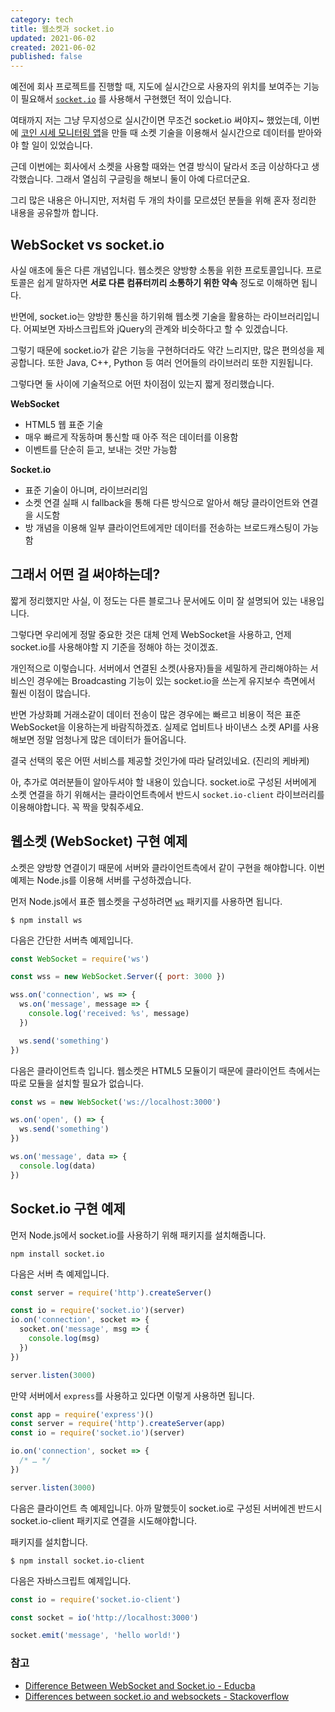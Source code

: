 ```yaml
---
category: tech
title: 웹소켓과 socket.io
updated: 2021-06-02
created: 2021-06-02
published: false
---
```


예전에 회사 프로젝트를 진행할 때, 지도에 실시간으로 사용자의 위치를 보여주는 기능이 필요해서 [`socket.io`](https://socket.io) 를 사용해서 구현했던 적이 있습니다.

여태까지 저는 그냥 무지성으로 실시간이면 무조건 socket.io 써야지~ 했었는데, 이번에 [코인 시세 모니터링 앱](/cryptocurrency-price-in-a-second)을 만들 때 소켓 기술을 이용해서 실시간으로 데이터를 받아와야 할 일이 있었습니다.

<!--more-->

근데 이번에는 회사에서 소켓을 사용할 때와는 연결 방식이 달라서 조금 이상하다고 생각했습니다. 그래서 열심히 구글링을 해보니 둘이 아예 다르더군요.

그리 많은 내용은 아니지만, 저처럼 두 개의 차이를 모르셨던 분들을 위해 혼자 정리한 내용을 공유할까 합니다.

## WebSocket vs socket.io

사실 애초에 둘은 다른 개념입니다. 웹소켓은 양방향 소통을 위한 프로토콜입니다. 프로토콜은 쉽게 말하자면 **서로 다른 컴퓨터끼리 소통하기 위한 약속** 정도로 이해하면 됩니다.

반면에, socket.io는 양방햔 통신을 하기위해 웹소켓 기술을 활용하는 라이브러리입니다. 어찌보면 자바스크립트와 jQuery의 관계와 비슷하다고 할 수 있겠습니다.

그렇기 때문에 socket.io가 같은 기능을 구현하더라도 약간 느리지만, 많은 편의성을 제공합니다. 또한 Java, C++, Python 등 여러 언어들의 라이브러리 또한 지원됩니다.

그렇다면 둘 사이에 기술적으로 어떤 차이점이 있는지 짧게 정리했습니다.

**WebSocket**

- HTML5 웹 표준 기술
- 매우 빠르게 작동하며 통신할 때 아주 적은 데이터를 이용함
- 이벤트를 단순히 듣고, 보내는 것만 가능함

**Socket.io**

- 표준 기술이 아니며, 라이브러리임
- 소켓 연결 실패 시 fallback을 통해 다른 방식으로 알아서 해당 클라이언트와 연결을 시도함
- 방 개념을 이용해 일부 클라이언트에게만 데이터를 전송하는 브로드캐스팅이 가능함

## 그래서 어떤 걸 써야하는데?

짧게 정리했지만 사실, 이 정도는 다른 블로그나 문서에도 이미 잘 설명되어 있는 내용입니다.

그렇다면 우리에게 정말 중요한 것은 대체 언제 WebSocket을 사용하고, 언제 socket.io를 사용해야할 지 기준을 정해야 하는 것이겠죠.

개인적으로 이렇습니다. 서버에서 연결된 소켓(사용자)들을 세밀하게 관리해야하는 서비스인 경우에는 Broadcasting 기능이 있는 socket.io을 쓰는게 유지보수 측면에서 훨씬 이점이 많습니다.

반면 가상화폐 거래소같이 데이터 전송이 많은 경우에는 빠르고 비용이 적은 표준 WebSocket을 이용하는게 바람직하겠죠. 실제로 업비트나 바이낸스 소켓 API를 사용해보면 정말 엄청나게 많은 데이터가 들어옵니다.

결국 선택의 몫은 어떤 서비스를 제공할 것인가에 따라 달려있네요. (진리의 케바케)

아, 추가로 여러분들이 알아두셔야 할 내용이 있습니다. socket.io로 구성된 서버에게 소켓 연결을 하기 위해서는 클라이언트측에서 반드시 `socket.io-client` 라이브러리를 이용해야합니다. 꼭 짝을 맞춰주세요.

## 웹소켓 (WebSocket) 구현 예제

소켓은 양방향 연결이기 때문에 서버와 클라이언트측에서 같이 구현을 해야합니다. 이번 예제는 Node.js를 이용해 서버를 구성하겠습니다.

먼저 Node.js에서 표준 웹소켓을 구성하려면 [`ws`](https://www.npmjs.com/package/ws) 패키지를 사용하면 됩니다.

```bash[shell]
$ npm install ws
```

다음은 간단한 서버측 예제입니다.

```js
const WebSocket = require('ws')

const wss = new WebSocket.Server({ port: 3000 })

wss.on('connection', ws => {
  ws.on('message', message => {
    console.log('received: %s', message)
  })

  ws.send('something')
})
```

다음은 클라이언트측 입니다. 웹소켓은 HTML5 모듈이기 때문에 클라이언트 측에서는 따로 모듈을 설치할 필요가 없습니다.

```js
const ws = new WebSocket('ws://localhost:3000')

ws.on('open', () => {
  ws.send('something')
})

ws.on('message', data => {
  console.log(data)
})
```

## Socket.io 구현 예제

먼저 Node.js에서 socket.io를 사용하기 위해 패키지를 설치해줍니다.

```bash[shell]
npm install socket.io
```

다음은 서버 측 예제입니다.

```js
const server = require('http').createServer()

const io = require('socket.io')(server)
io.on('connection', socket => {
  socket.on('message', msg => {
    console.log(msg)
  })
})

server.listen(3000)
```

만약 서버에서 `express`를 사용하고 있다면 이렇게 사용하면 됩니다.

```js
const app = require('express')()
const server = require('http').createServer(app)
const io = require('socket.io')(server)

io.on('connection', socket => {
  /* … */
})

server.listen(3000)
```

다음은 클라이언트 측 예제입니다. 아까 말했듯이 socket.io로 구성된 서버에겐 반드시 socket.io-client 패키지로 연결을 시도해야합니다.

패키지를 설치합니다.

```bash[shell]
$ npm install socket.io-client
```

다음은 자바스크립트 예제입니다.

```js
const io = require('socket.io-client')

const socket = io('http://localhost:3000')

socket.emit('message', 'hello world!')
```

### 참고

- [Difference Between WebSocket and Socket.io - Educba](https://www.educba.com/websocket-vs-socket-io/)
- [Differences between socket.io and websockets - Stackoverflow](https://stackoverflow.com/questions/10112178/differences-between-socket-io-and-websockets)
